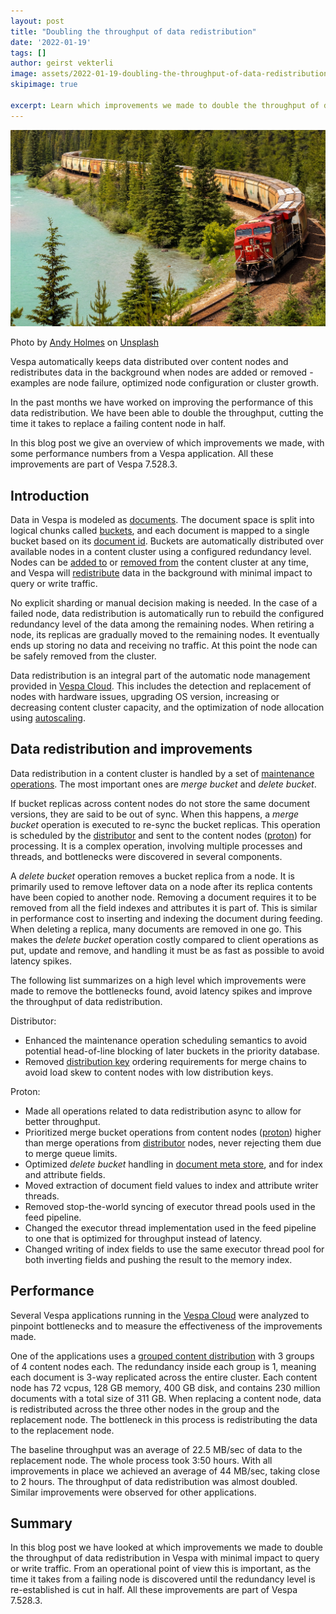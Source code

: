 ```yaml
---
layout: post 
title: "Doubling the throughput of data redistribution"
date: '2022-01-19'
tags: []
author: geirst vekterli
image: assets/2022-01-19-doubling-the-throughput-of-data-redistribution/andy-holmes-oEIFOoC3gi0-unsplash-crop.jpg
skipimage: true

excerpt: Learn which improvements we made to double the throughput of data redistribution in Vespa.
---
```


<img src="/assets/2022-01-19-doubling-the-throughput-of-data-redistribution/andy-holmes-oEIFOoC3gi0-unsplash-crop.jpg"/>
<p class="image-credit">
Photo by <a href="https://unsplash.com/@andyjh07">Andy Holmes</a>
on <a href="https://unsplash.com/photos/oEIFOoC3gi0">Unsplash</a>
</p>

Vespa automatically keeps data distributed over content nodes and
redistributes data in the background when nodes are added or removed - examples are node failure,
optimized node configuration or cluster growth.

In the past months we have worked on improving the performance of this data redistribution.
We have been able to double the throughput, cutting the time it takes to replace a failing content node in half.

In this blog post we give an overview of which improvements we made,
with some performance numbers from a Vespa application.
All these improvements are part of Vespa 7.528.3.


## Introduction
Data in Vespa is modeled as [documents](https://docs.vespa.ai/en/documents.html).
The document space is split into logical chunks called [buckets](https://docs.vespa.ai/en/content/buckets.html),
and each document is mapped to a single bucket based on its [document id](https://docs.vespa.ai/en/documents.html).
Buckets are automatically distributed over available nodes in a content cluster using a configured redundancy level.
Nodes can be [added to](https://docs.vespa.ai/en/elastic-vespa.html#adding-nodes)
or [removed from](https://docs.vespa.ai/en/elastic-vespa.html#removing-nodes) the content cluster at any time,
and Vespa will [redistribute](https://docs.vespa.ai/en/elastic-vespa.html) data in the background
with minimal impact to query or write traffic.

No explicit sharding or manual decision making is needed. In the case of a failed node,
data redistribution is automatically run to rebuild the configured redundancy level of the data among the remaining nodes.
When retiring a node, its replicas are gradually moved to the remaining nodes.
It eventually ends up storing no data and receiving no traffic.
At this point the node can be safely removed from the cluster.

Data redistribution is an integral part of the automatic node management provided in [Vespa Cloud](https://cloud.vespa.ai/features#operations).
This includes the detection and replacement of nodes with hardware issues, upgrading OS version,
increasing or decreasing content cluster capacity,
and the optimization of node allocation using [autoscaling](https://cloud.vespa.ai/en/autoscaling).


## Data redistribution and improvements
Data redistribution in a content cluster is handled by a set of [maintenance operations](https://docs.vespa.ai/en/content/buckets.html#maintenance-operations).
The most important ones are *merge bucket* and *delete bucket*.

If bucket replicas across content nodes do not store the same document versions,
they are said to be out of sync. When this happens, a *merge bucket* operation is executed to re-sync the bucket replicas.
This operation is scheduled by the [distributor](https://docs.vespa.ai/en/content/content-nodes.html#distributor)
and sent to the content nodes ([proton](https://docs.vespa.ai/en/proton.html)) for processing.
It is a complex operation, involving multiple processes and threads, and bottlenecks were discovered in several components.

A *delete bucket* operation removes a bucket replica from a node.
It is primarily used to remove leftover data on a node after its replica contents have been copied to another node.
Removing a document requires it to be removed from all the field indexes and attributes it is part of.
This is similar in performance cost to inserting and indexing the document during feeding.
When deleting a replica, many documents are removed in one go.
This makes the *delete bucket* operation costly compared to client operations as put, update and remove,
and handling it must be as fast as possible to avoid latency spikes.

The following list summarizes on a high level which improvements were made to remove the bottlenecks found,
avoid latency spikes and improve the throughput of data redistribution.

Distributor:
- Enhanced the maintenance operation scheduling semantics to avoid potential head-of-line blocking of later buckets
in the priority database.
- Removed [distribution key](https://docs.vespa.ai/en/reference/services-content.html#nodes)
ordering requirements for merge chains to avoid load skew to content nodes with low distribution keys.

Proton:
- Made all operations related to data redistribution async to allow for better throughput.
- Prioritized merge bucket operations from content nodes ([proton](https://docs.vespa.ai/en/proton.html))
higher than merge operations from [distributor](https://docs.vespa.ai/en/content/content-nodes.html#distributor) nodes,
never rejecting them due to merge queue limits. 
- Optimized *delete bucket* handling in [document meta store](https://docs.vespa.ai/en/attributes.html#document-meta-store),
and for index and attribute fields.
- Moved extraction of document field values to index and attribute writer threads.
- Removed stop-the-world syncing of executor thread pools used in the feed pipeline.
- Changed the executor thread implementation used in the feed pipeline to one that is optimized for throughput instead of latency. 
- Changed writing of index fields to use the same executor thread pool for both
inverting fields and pushing the result to the memory index.


## Performance
Several Vespa applications running in the [Vespa Cloud](https://cloud.vespa.ai/)
were analyzed to pinpoint bottlenecks and to measure the effectiveness of the improvements made.

One of the applications uses a [grouped content distribution](https://docs.vespa.ai/en/performance/sizing-search.html#grouped-content-distribution)
with 3 groups of 4 content nodes each. The redundancy inside each group is 1,
meaning each document is 3-way replicated across the entire cluster.
Each content node has 72 vcpus, 128 GB memory, 400 GB disk,
and contains 230 million documents with a total size of 311 GB.
When replacing a content node, data is redistributed across the three other nodes in the group and the replacement node.
The bottleneck in this process is redistributing the data to the replacement node. 

The baseline throughput was an average of 22.5 MB/sec of data to the replacement node. The whole process took 3:50 hours.
With all improvements in place we achieved an average of 44 MB/sec, taking close to 2 hours.
The throughput of data redistribution was almost doubled. Similar improvements were observed for other applications.


## Summary
In this blog post we have looked at which improvements we made to double the throughput of data redistribution in Vespa
with minimal impact to query or write traffic. From an operational point of view this is important,
as the time it takes from a failing node is discovered until the redundancy level is re-established is cut in half.
All these improvements are part of Vespa 7.528.3.

